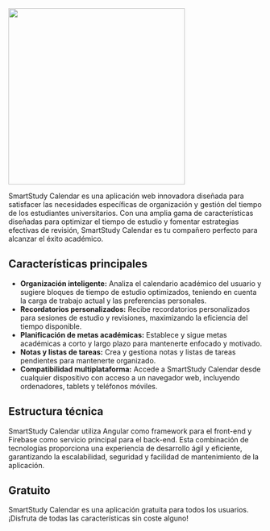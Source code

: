 <img src="https://assets-global.website-files.com/65e1b93a72988184d4ca16d6/65e1c6ce8292100cb53973c9_smartstudy-high-resolution-logo-white-transparent.png" width="350">

SmartStudy Calendar es una aplicación web innovadora diseñada para satisfacer las necesidades específicas de organización y gestión del tiempo de los estudiantes universitarios. Con una amplia gama de características diseñadas para optimizar el tiempo de estudio y fomentar estrategias efectivas de revisión, SmartStudy Calendar es tu compañero perfecto para alcanzar el éxito académico.

## Características principales

- **Organización inteligente:** Analiza el calendario académico del usuario y sugiere bloques de tiempo de estudio optimizados, teniendo en cuenta la carga de trabajo actual y las preferencias personales.
- **Recordatorios personalizados:** Recibe recordatorios personalizados para sesiones de estudio y revisiones, maximizando la eficiencia del tiempo disponible.
- **Planificación de metas académicas:** Establece y sigue metas académicas a corto y largo plazo para mantenerte enfocado y motivado.
- **Notas y listas de tareas:** Crea y gestiona notas y listas de tareas pendientes para mantenerte organizado.
- **Compatibilidad multiplataforma:** Accede a SmartStudy Calendar desde cualquier dispositivo con acceso a un navegador web, incluyendo ordenadores, tablets y teléfonos móviles.

## Estructura técnica

SmartStudy Calendar utiliza Angular como framework para el front-end y Firebase como servicio principal para el back-end. Esta combinación de tecnologías proporciona una experiencia de desarrollo ágil y eficiente, garantizando la escalabilidad, seguridad y facilidad de mantenimiento de la aplicación.

## Gratuito

SmartStudy Calendar es una aplicación gratuita para todos los usuarios. ¡Disfruta de todas las características sin coste alguno!
